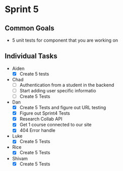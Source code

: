# Sprint 5

## Common Goals

- 5 unit tests for component that you are working on

## Individual Tasks

- Aiden
  - [x] Create 5 tests
- Chad
  - [ ] Authentication from a student in the backend
  - [ ] Start adding user specific informatio
  - [ ] Create 5 Tests
- Dan
  - [x] Create 5 Tests and figure out URL testing
  - [x] Figure out Sprint4 Tests
  - [x] Research Collab API
  - [x] Get 1 course connected to our site
  - [x] 404 Error handle 
- Luke
  - [x] Create 5 Tests
- Rice
  - [x] Create 5 Tests
- Shivam
  - [x] Create 5 Tests
